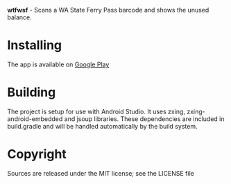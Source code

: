 **wtfwsf** - Scans a WA State Ferry Pass barcode and shows the unused balance.

# Installing
The app is available on [Google Play](https://play.google.com/store/apps/details?id=com.tavakkolian.wtfwsf)

# Building
The project is setup for use with Android Studio. It uses zxing, zxing-android-embedded and jsoup libraries. These dependencies are included in build.gradle and will be handled automatically by the build system.

# Copyright
Sources are released under the MIT license; see the LICENSE file

